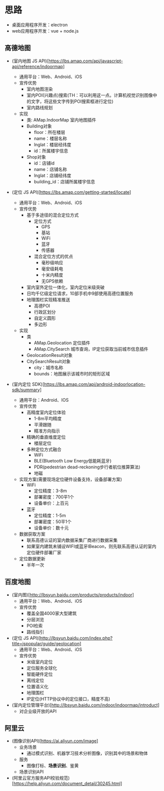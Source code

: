# 思路
- 桌面应用程序开发：electron
- web应用程序开发：vue + node.js

## 高德地图
- (室内地图 JS API)[https://lbs.amap.com/api/javascript-api/reference/indoormap]
    + 通用平台：Web、Android、iOS
    + 宣传优势
        * 室内地图渲染
        * 室内POI(兴趣点)搜索(TH：可以利用这一点。计算机视觉识别图像中的文字，将这些文字传到POI搜索框进行定位)
        * 室内路线规划
    + 实现
        * 类: AMap.IndoorMap 室内地图插件
        * Building对象
            - floor：所在楼层
            - name：楼层名称
            - lnglat：楼层经纬度
            - id：所属楼宇信息
        * Shop对象
            - id：店铺id
            - name：店铺名称
            - lnglat：店铺经纬度
            - building_id：店铺所属楼宇信息

- (定位 JS API)[https://lbs.amap.com/getting-started/locate]
    + 通用平台：Web、Android、iOS
    + 宣传优势
        * 基于多途径的混合定位方式
            - 定位方式
                + GPS
                + 基站
                + WiFi
                + 蓝牙
                + 传感器
            - 混合定位方式的优点
                + 毫秒级响应
                + 毫安级耗电
                + 十米内精度
                + 无GPS依赖
        * 室内室外定位一体化，室内定位米级突破
        * 日均千亿级定位请求，10部手机中9部使用高德位置服务
        * 地理围栏实现精准推送
            - 高德POI
            - 行政区划分
            - 自定义圆形
            - 多边形
    + 实现
        * 类
            - AMap.Geolocation 定位插件
            - AMap.CitySearch 城市查询，IP定位获取当前城市信息插件
        * GeolocationResult对象
        * CitySearchResult对象
            - city：城市名称
            - bounds：地图展示该城市时的矩形区域

- (室内定位 SDK)[https://lbs.amap.com/api/android-indoorlocation-sdk/summary] 
    + 通用平台：Android、IOS
    + 宣传优势
        * 高精度室内定位体验
            - 1-8m平均精度
            - 平滑跟随
            - 精准方向指示
        * 精确的垂直维度定位
            - 楼层定位
        * 多种定位方式融合
            - WiFi
            - BLE(Bluetooth Low Energy低能耗蓝牙)
            - PDR(pedestrian dead-reckoning步行者航位推算算法)
            - 地磁
    + 实现方案(需要现场定位硬件设备支持，设备部署方案)
        * WiFi
            - 定位精度：3-8m
            - 部署密度：700平1个
            - 设备单价：上百元
        * 蓝牙
            - 定位精度：1-5m
            - 部署密度：50平1个
            - 设备单价：数十元
    + 数据获取方案
        * 联系高德认证的室内数据采集厂商进行数据采集
        * 如果室内建筑未铺设WIFI或蓝牙IBeacon，则先联系高德认证的室内定位硬件部署厂家
    + 定位数据更新
        * 半年一次


## 百度地图
- (室内图)[http://lbsyun.baidu.com/products/products/indoor]
    + 通用平台：Web、Android、iOS
    + 宣传优势
        * 覆盖全国4000家大型建筑
        * 分层浏览
        * POI检索
        * 路线指引
- (定位 JS API)[http://lbsyun.baidu.com/index.php?title=jspopular/guide/geolocation]
    + 通用平台：Web、Android、iOS
    + 宣传优势
        * 米级室内定位
        * 定位服务全球化
        * 智能硬件定位
        * 离线定位
        * 位置语义化
        * 地理围栏
        * IP定位(HTTP协议中的定位接口，精度不高)
- (室内定位管理平台)[http://lbsyun.baidu.com/indoor/indoormap/introduct]
    + 对企业级开放的API

## 阿里云
- (图像识别API)[https://ai.aliyun.com/image]
    + 业务场景
        * 通过模式识别、机器学习技术分析图像，识别其中的场景和物体
    + 服务
        * 图像打标、**场景识别**、鉴黄
    + 场景识别API
- (阿里云官方服务API校验规范)[https://help.aliyun.com/document_detail/30245.html]